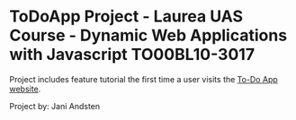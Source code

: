 # ToDoApp Project - Laurea UAS Course - Dynamic Web Applications with Javascript TO00BL10-3017

Project includes feature tutorial the first time a user visits the [To-Do App website](https://todoapp-js-course.netlify.app/). 

Project by: Jani Andsten
